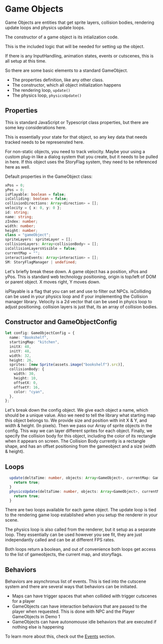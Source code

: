 # Game Objects

Game Objects are entities that get sprite layers, collision bodies, rendering update loops and physics update loops.

The constructor of a game object is its intialization code.

This is the included logic that will be needed for setting up the object.

If there is any InputHandling, animation states, events or cutscenes, this is all setup at this time.

So there are some basic elements to a standard GameObject.

- The properties definition, like any other class.
- The constructor, which all object initialization happens
- The rendering loop, `update()`
- The physics loop, `physicsUpdate()`

## Properties

This is standard JavaScript or Typescript class properties, but there are some key considerations here.

This is essentially your state for that object, so any key data that needs tracked needs to be represensted here.

For non-static objects, you need to track velocity. Maybe your using a custom plug-in like a dialog system that you create, but it needs to be pulled in here. If this object uses the StoryFlag system, they need to be referenced here as well.

Default properties in the GameObject class:

```ts
xPos = 0;
yPos = 0;
isPlayable: boolean = false;
isColliding: boolean = false;
collisionDirections: Array<direction> = [];
velocity = { x: 0, y: 0 };
id: string;
name: string;
zIndex: number;
width: number;
height: number;
class = "gameObject";
spriteLayers: spriteLayer = [];
collisionLayers: Array<collisionBody> = [];
isCollisionLayersVisible = false;
currentMap = "";
interactionEvents: Array<interaction> = [];
SM: StoryFlagManager | undefined;
```

Let's briefly break these down. A game object has a position, xPos and yPos. This is standard web technology positioning, origin is top/left of DOM or parent object. X moves right, Y moves down.

isPlayable is a flag that you can set and use to filter out NPCs. isColliding can be used in your physics loop and if your implementing the Collision manager library. Velocity is a 2d vector that can be used in phyics loop to adjust positioning.
collision layers is just that, its an array of collision bodies.

## Constructor and GameObjectConfig

```ts
let config: GameObjectConfig = {
  name: "Bookshelf",
  startingMap: "kitchen",
  initX: 48,
  initY: 48,
  width: 32,
  height: 26,
  sprites: [new Sprite(assets.image("bookshelf").src)],
  collisionBody: {
    width: 30,
    height: 10,
    offsetX: 0,
    offsetY: 16,
    color: "cyan",
  },
};
```

Let's break down the config object. We give each object a name, which should be a unique value. Also we need to tell the library what starting map this object belongs to. We provide size and position with init X & Y, and width & height. (In pixels). Then we pass our Array of sprite objects in the config. This way we can layer different sprites for each object. Finally, we specify the collision body for this object, including the color of its rectangle when it appears on screen. The Collision Body currently is a rectangle shape, and has an offset positioning from the gameobject and a size (width & height).

## Loops

```ts
  update(deltaTime: number, objects: Array<GameObject>, currentMap: GameMap, storyFlags: any): boolean {
    return true;
  }
  physicsUpdate(deltaTime: number, objects: Array<GameObject>, currentMap: GameMap, storyFlags: any): boolean {
    return true;
  }
```

There are two loops available for each game object. The update loop is tied to the rendering game loop established when you setup the renderer in your scene.

The physics loop is also called from the renderer, but it setup as a separate loop. They essentially can be used however you see fit, they are just independantly called and can be at different FPS rates.

Both loops return a boolean, and out of convenience both loops get access to the list of gameobjects, the current map, and storyflags.

## Behaviors

Behaviors are asynchronus list of events. This is tied into the cutscene system and there are several ways that behaviors can be initiated.

- Maps can have trigger spaces that when collided with trigger cutscenes for a player
- GameObjects can have interaction behaviors that are passed to the player when requested. This is done with NPC and the Player GameObjects in Demo 1
- GameObjects can have autonomouse idle behaviors that are executed if nothing else is happening

To learn more about this, check out the [Events](./Events.md) section.
